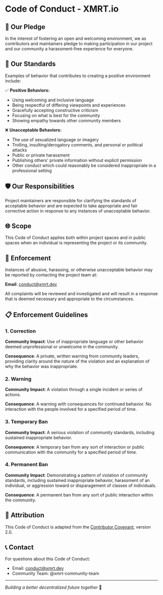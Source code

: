 # Code of Conduct - XMRT.io

## 🤝 Our Pledge

In the interest of fostering an open and welcoming environment, we as contributors and maintainers pledge to making participation in our project and our community a harassment-free experience for everyone.

## 📜 Our Standards

Examples of behavior that contributes to creating a positive environment include:

✅ **Positive Behaviors:**
- Using welcoming and inclusive language
- Being respectful of differing viewpoints and experiences
- Gracefully accepting constructive criticism
- Focusing on what is best for the community
- Showing empathy towards other community members

❌ **Unacceptable Behaviors:**
- The use of sexualized language or imagery
- Trolling, insulting/derogatory comments, and personal or political attacks
- Public or private harassment
- Publishing others' private information without explicit permission
- Other conduct which could reasonably be considered inappropriate in a professional setting

## 🛡️ Our Responsibilities

Project maintainers are responsible for clarifying the standards of acceptable behavior and are expected to take appropriate and fair corrective action in response to any instances of unacceptable behavior.

## 🌐 Scope

This Code of Conduct applies both within project spaces and in public spaces when an individual is representing the project or its community.

## 🚨 Enforcement

Instances of abusive, harassing, or otherwise unacceptable behavior may be reported by contacting the project team at:

**Email**: conduct@xmrt.dev

All complaints will be reviewed and investigated and will result in a response that is deemed necessary and appropriate to the circumstances.

## 📋 Enforcement Guidelines

### 1. Correction
**Community Impact**: Use of inappropriate language or other behavior deemed unprofessional or unwelcome in the community.

**Consequence**: A private, written warning from community leaders, providing clarity around the nature of the violation and an explanation of why the behavior was inappropriate.

### 2. Warning
**Community Impact**: A violation through a single incident or series of actions.

**Consequence**: A warning with consequences for continued behavior. No interaction with the people involved for a specified period of time.

### 3. Temporary Ban
**Community Impact**: A serious violation of community standards, including sustained inappropriate behavior.

**Consequence**: A temporary ban from any sort of interaction or public communication with the community for a specified period of time.

### 4. Permanent Ban
**Community Impact**: Demonstrating a pattern of violation of community standards, including sustained inappropriate behavior, harassment of an individual, or aggression toward or disparagement of classes of individuals.

**Consequence**: A permanent ban from any sort of public interaction within the community.

## 🔗 Attribution

This Code of Conduct is adapted from the [Contributor Covenant](https://www.contributor-covenant.org), version 2.0.

## 📞 Contact

For questions about this Code of Conduct:
- Email: conduct@xmrt.dev
- Community Team: @xmrt-community-team

---
*Building a better decentralized future together* 🚀

